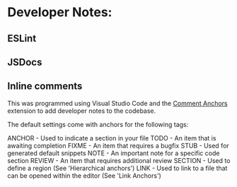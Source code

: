 # Developer Notes:

## ESLint



## JSDocs 

## Inline comments

This was programmed using Visual Studio Code and the [Comment Anchors](https://marketplace.visualstudio.com/items?itemName=ExodiusStudios.comment-anchors) extension to add developer notes to the codebase.

The default settings come with anchors for the following tags:

ANCHOR - Used to indicate a section in your file
TODO - An item that is awaiting completion
FIXME - An item that requires a bugfix
STUB - Used for generated default snippets
NOTE - An important note for a specific code section
REVIEW - An item that requires additional review
SECTION - Used to define a region (See 'Hierarchical anchors')
LINK - Used to link to a file that can be opened within the editor (See 'Link Anchors')